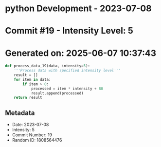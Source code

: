 ﻿# python Development - 2023-07-08
# Commit #19 - Intensity Level: 5
# Generated on: 2025-06-07 10:37:43
```python
def process_data_19(data, intensity=5):
    '''Process data with specified intensity level'''
    result = []
    for item in data:
        if item > 0:
            processed = item * intensity + 80
            result.append(processed)
    return result
```
## Metadata
- Date: 2023-07-08
- Intensity: 5
- Commit Number: 19
- Random ID: 1808564476
